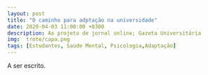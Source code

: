 ```yaml
---
layout: post
title: "O caminho para adptação na universidade"
date: 2020-04-03 11:00:00 +0300
description: Ao projeto de jornal online; Gazeta Universitária
img:  trote/capa.png
tags: [Estudantes, Saúde Mental, Psicologia,Adaptação] 
---
```


A ser escrito.
